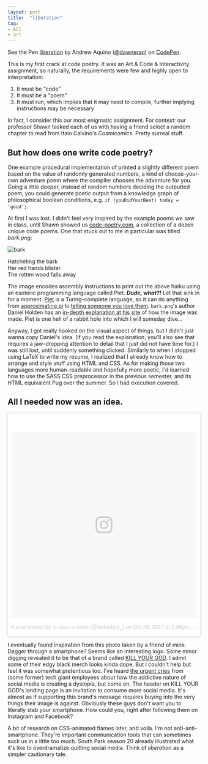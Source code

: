 ```yaml
---
layout: post
title:  "liberation"
tag:
- ACI
- art
---
```

<p data-height="265" data-theme-id="0" data-slug-hash="rpeQbM" data-default-tab="html,result" data-user="dawneraq" data-embed-version="2" data-pen-title="liberation" class="codepen">See the Pen <a href="https://codepen.io/dawneraq/pen/rpeQbM/">liberation</a> by Andrew Aquino (<a href="https://codepen.io/dawneraq">@dawneraq</a>) on <a href="https://codepen.io">CodePen</a>.</p>
<script async src="https://production-assets.codepen.io/assets/embed/ei.js"></script>

This is my first crack at code poetry. It was an Art & Code & Interactivity assignment, so naturally, the requirements were few and highly open to interpretation:

1. It must be "code"
1. It must be a "poem"
1. It must run, which implies that it may need to compile, further implying instructions may be necessary

In fact, I consider this our most enigmatic assignment. For context: our professor Shawn tasked each of us with having a friend select a random chapter to read from Italo Calvino's *Cosmicomics*. Pretty surreal stuff.

## But how does one write code poetry?

One example procedural implementation of printed a slightly different poem based on the value of randomly generated numbers, a kind of choose-your-own adventure poem where the compiler chooses the adventure for you. Going a little deeper, instead of random numbers deciding the outputted poem, you could generate poetic output from a knowledge graph of philosophical boolean conditions, e.g. `if (youDidYourBest) today = 'good';`.

At first I was lost. I didn't feel very inspired by the example poems we saw in class, until Shawn showed us [code-poetry.com](http://code-poetry.com/home), a collection of a dozen unique code poems. One that stuck out to me in particular was titled *bark.png*:

![bark](http://code-poetry.com/static/img/bark.png)
<figcaption>
  Hatcheting the bark<br>
  Her red hands blister<br>
  The rotten wood falls away
</figcaption>

The image encodes assembly instructions to print out the above haiku using an esoteric programming language called Piet. _**Dude, what?!**_ Let that sink in for a moment. [Piet](http://www.dangermouse.net/esoteric/piet.html) is a Turing-complete language, so it can do anything from [approximating pi](https://www.bertnase.de/npiet/npiet-execute.php) to [telling someone you love them](http://www.dangermouse.net/esoteric/piet/ILoveYouLaura-Explained.png). `bark.png`'s author Daniel Holden has an [in-depth explanation at his site](http://theorangeduck.com/page/making-poetry-piet) of how the image was made. Piet is one hell of a rabbit hole into which I will someday dive...

Anyway, I got really hooked on the visual aspect of things, but I didn't just wanna copy Daniel's idea. (If you read the explanation, you'll also see that requires a jaw-dropping attention to detail that I just did not have time for.) I was still lost, until suddenly something clicked. Similarly to when I stopped using LaTeX to write my resume, I realized that I already know how to arrange and style stuff using HTML and CSS. As for making those two languages more human-readable and hopefully more poetic, I'd learned how to use the SASS CSS preprocessor in the previous semester, and its HTML equivalent Pug over the summer. So I had execution covered.

## All I needed now was an idea.

<blockquote class="instagram-media" data-instgrm-permalink="https://www.instagram.com/p/Ba2K4EvH8Sp/" data-instgrm-version="8" style=" background:#FFF; border:0; border-radius:3px; box-shadow:0 0 1px 0 rgba(0,0,0,0.5),0 1px 10px 0 rgba(0,0,0,0.15); margin: 1px; max-width:658px; padding:0; width:99.375%; width:-webkit-calc(100% - 2px); width:calc(100% - 2px);"><div style="padding:8px;"> <div style=" background:#F8F8F8; line-height:0; margin-top:40px; padding:50% 0; text-align:center; width:100%;"> <div style=" background:url(data:image/png;base64,iVBORw0KGgoAAAANSUhEUgAAACwAAAAsCAMAAAApWqozAAAABGdBTUEAALGPC/xhBQAAAAFzUkdCAK7OHOkAAAAMUExURczMzPf399fX1+bm5mzY9AMAAADiSURBVDjLvZXbEsMgCES5/P8/t9FuRVCRmU73JWlzosgSIIZURCjo/ad+EQJJB4Hv8BFt+IDpQoCx1wjOSBFhh2XssxEIYn3ulI/6MNReE07UIWJEv8UEOWDS88LY97kqyTliJKKtuYBbruAyVh5wOHiXmpi5we58Ek028czwyuQdLKPG1Bkb4NnM+VeAnfHqn1k4+GPT6uGQcvu2h2OVuIf/gWUFyy8OWEpdyZSa3aVCqpVoVvzZZ2VTnn2wU8qzVjDDetO90GSy9mVLqtgYSy231MxrY6I2gGqjrTY0L8fxCxfCBbhWrsYYAAAAAElFTkSuQmCC); display:block; height:44px; margin:0 auto -44px; position:relative; top:-22px; width:44px;"></div></div><p style=" color:#c9c8cd; font-family:Arial,sans-serif; font-size:14px; line-height:17px; margin-bottom:0; margin-top:8px; overflow:hidden; padding:8px 0 7px; text-align:center; text-overflow:ellipsis; white-space:nowrap;"><a href="https://www.instagram.com/p/Ba2K4EvH8Sp/" style=" color:#c9c8cd; font-family:Arial,sans-serif; font-size:14px; font-style:normal; font-weight:normal; line-height:17px; text-decoration:none;" target="_blank">A post shared by 𝔞𝔰 𝔞𝔟𝔬𝔳𝔢 𝔰𝔬 𝔟𝔢𝔩𝔬𝔴 (@tremulant_)</a> on <time style=" font-family:Arial,sans-serif; font-size:14px; line-height:17px;" datetime="2017-10-29T21:06:31+00:00">Oct 29, 2017 at 2:06pm PDT</time></p></div></blockquote> <script async defer src="//platform.instagram.com/en_US/embeds.js"></script>

I eventually found inspiration from this photo taken by a friend of mine. Dagger through a smartphone? Seems like an interesting logo. Some minor digging revealed it to be that of a brand called [KILL YOUR GOD](http://www.killyourgod.net/). I admit some of their edgy black merch looks kinda dope. But I couldn't help but feel it was somewhat pretentious too. I've heard [the urgent cries](https://www.theguardian.com/technology/2017/oct/05/smartphone-addiction-silicon-valley-dystopia) from (some former) tech giant employees about how the addictive nature of social media is creating a dystopia, but come on. The header on KILL YOUR GOD's landing page is an invitation to consume more social media. It's almost as if supporting this brand's message requires buying into the very things their image is against. Obviously these guys don't want you to literally stab your smartphone. How could you, right after following them on Instagram and Facebook?

A bit of research on CSS-animated flames later, and voila. I'm not anti-anti-smartphone. They're important communication tools that can sometimes suck us in a little too much. South Park season 20 already illustrated what it's like to overdramatize quitting social media. Think of *liberation* as a simpler cautionary tale.